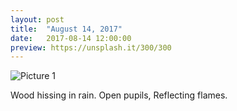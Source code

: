 ```yaml
---
layout: post
title:  "August 14, 2017"
date:   2017-08-14 12:00:00
preview: https://unsplash.it/300/300
---
```


![Picture 1](https://unsplash.it/800/600)

Wood hissing in rain.
Open pupils, 
Reflecting flames.

